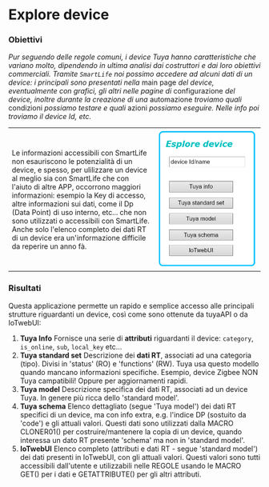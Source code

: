 # Explore device

### Obiettivi
_Pur seguendo delle regole comuni, i device Tuya hanno caratteristiche che variano molto, dipendendo in ultima analisi dai costruttori e dai loro obiettivi commerciali.
Tramite `SmartLife` noi possimo accedere ad alcuni dati di un device: i principali sono presentati nella_ main page _del device, eventualmente con grafici, gli altri nelle pagine di_ configurazione _del device, inoltre durante la creazione di una_ automazione _troviamo quali_ condizioni _possiamo testare e quali_ azioni _possiamo eseguire. Nelle info poi troviamo il device Id, etc._

<table width = "100%"><tr><td>
Le informazioni accessibili con SmartLife non esauriscono le potenzialità di un device, e spesso, per ulilizzare un device al meglio sia con SmartLife che con l'aiuto di altre APP, occorrono maggiori informazioni: esempio la Key di accesso, altre informazioni sui dati, come il Dp (Data Point) di uso interno, etc... che non sono utilizzati o accessibili con SmartLife. Anche solo l'elenco completo dei dati RT di un device era un'informazione difficile da reperire un anno fà.</td><td   width="200pt">
<img src="https://github.com/msillano/IoTwebUI/blob/main/pics/app02.png?raw=true">
</td></tr></table>


### Risultati
Questa applicazione permette un rapido e semplice accesso alle principali strutture riguardanti un device, così come sono ottenute da tuyaAPI o da IoTwebUI:

1. **Tuya Info**
Fornisce una serie di **attributi** riguardanti il device: `category`, `is_online`, `sub`, `local_key` etc...
2. **Tuya standard set** 
Descrizione dei **dati RT**, associati ad una categoria (tipo). Divisi in 'status' (RO) e 'functions' (RW). Tuya usa questo modello quando mancano informazioni specifiche. Esempio, device Zigbee NON Tuya campatibili! Oppure per aggiornamenti rapidi.
3. **Tuya model**
Descrizione specifica dei dati RT, associati ad un device Tuya. In genere più ricca dello 'standard model'.
4. **Tuya schema**
Elenco dettagliato (segue 'Tuya model') dei dati RT specifici di un device, ma con info extra, e.g. l'indice DP (sostuito da 'code') e gli attuali valori. Questi dati sono utilizzati dalla MACRO CLONER01() per costruire/mantenere la copia di un device, quando interessa un dato RT presente 'schema' ma non in 'standard model'. 
5. **IoTwebUI**
Elenco completo (attributi e dati RT - segue 'standard model') dei dati presenti in IoTwebUI, con gli attuali valori. Questi valori sono tutti accessibili dall'utente e utilizzabili nelle REGOLE usando le MACRO GET() per i dati e GETATTRIBUTE() per gli altri attributi.


   




